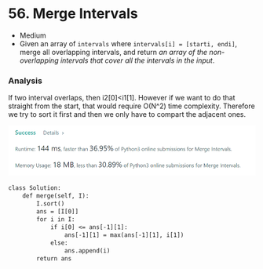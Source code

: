 # 56. Merge Intervals

* Medium
* Given an array of `intervals` where `intervals[i] = [starti, endi]`, merge all overlapping intervals, and return _an array of the non-overlapping intervals that cover all the intervals in the input_.

### Analysis&#x20;

If two interval overlaps, then i2\[0]\<i1\[1]. However if we want to do that straight from the start, that would require O(N^2) time complexity. Therefore we try to sort it first and then we only have to compart the adjacent ones.&#x20;

![](<../../.gitbook/assets/image (23) (1) (1) (1) (1) (1).png>)

```
class Solution:
    def merge(self, I):
        I.sort()
        ans = [I[0]]
        for i in I:
            if i[0] <= ans[-1][1]:
                ans[-1][1] = max(ans[-1][1], i[1])
            else:
                ans.append(i)
        return ans
```

